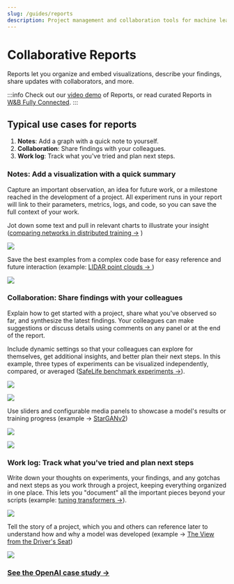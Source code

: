 ```yaml
---
slug: /guides/reports
description: Project management and collaboration tools for machine learning projects
---
```


# Collaborative Reports

Reports let you organize and embed visualizations, describe your findings, share updates with collaborators, and more.

:::info
Check out our [video demo](https://www.youtube.com/watch?v=2xeJIv\_K\_eI) of Reports, or read curated Reports in [W&B Fully Connected](http://wandb.me/fc).
:::

<!-- {% embed url="https://www.youtube.com/watch?v=2xeJIv_K_eI" %} -->

## Typical use cases for reports

1. **Notes**: Add a graph with a quick note to yourself.
2. **Collaboration**: Share findings with your colleagues.
3. **Work log**: Track what you've tried and plan next steps.

### **Notes: Add a visualization with a quick summary**

Capture an important observation, an idea for future work, or a milestone reached in the development of a project. All experiment runs in your report will link to their parameters, metrics, logs, and code, so you can save the full context of your work.

Jot down some text and pull in relevant charts to illustrate your insight ([comparing networks in distributed training →](https://wandb.ai/stacey/estuary/reports/When-Inception-ResNet-V2-is-too-slow--Vmlldzo3MDcxMA) )

![](<../../.gitbook/assets/screen-shot-2021-04-19-at-2.21.25-pm (5).png>)

Save the best examples from a complex code base for easy reference and future interaction (example: [LIDAR point clouds → ](https://wandb.ai/stacey/lyft/reports/LIDAR-Point-Clouds-of-Driving-Scenes--Vmlldzo2MzA5Mg))

![](<../../.gitbook/assets/Screen Shot 2021-04-19 at 2.18.56 PM.png>)

### **Collaboration: Share findings with your colleagues**

Explain how to get started with a project, share what you've observed so far, and synthesize the latest findings. Your colleagues can make suggestions or discuss details using comments on any panel or at the end of the report.

Include dynamic settings so that your colleagues can explore for themselves, get additional insights, and better plan their next steps. In this example, three types of experiments can be visualized independently, compared, or averaged ([SafeLife benchmark experiments →](https://wandb.ai/stacey/saferlife/reports/SafeLife-Benchmark-Experiments--Vmlldzo0NjE4MzM)).

![](<../../.gitbook/assets/Screen Shot 2021-04-19 at 2.32.11 PM.png>)

![](<../../.gitbook/assets/Screen Shot 2021-04-19 at 2.32.58 PM.png>)

Use sliders and configurable media panels to showcase a model's results or training progress (example → [StarGANv2](https://wandb.ai/stacey/stargan/reports/Cute-Animals-and-Post-Modern-Style-Transfer-StarGAN-v2-for-Multi-Domain-Image-Synthesis---VmlldzoxNzcwODQ))

![](<../../.gitbook/assets/Screen Shot 2021-04-23 at 8.44.32 AM.png>)

![](<../../.gitbook/assets/Screen Shot 2021-04-23 at 8.45.36 AM.png>)

### **Work log: Track what you've tried and plan next steps**

Write down your thoughts on experiments, your findings, and any gotchas and next steps as you work through a project, keeping everything organized in one place. This lets you "document" all the important pieces beyond your scripts (example: [tuning transformers →](https://wandb.ai/stacey/winograd/reports/Who-is-Them-Text-Disambiguation-with-Transformers--VmlldzoxMDU1NTc)).

![](<../../.gitbook/assets/Screen Shot 2021-04-19 at 2.44.02 PM.png>)

Tell the story of a project, which you and others can reference later to understand how and why a model was developed (example → [The View from the Driver's Seat](https://wandb.ai/stacey/deep-drive/reports/The-View-from-the-Driver-s-Seat--Vmlldzo1MTg5NQ))

![](<../../.gitbook/assets/Screen Shot 2021-04-19 at 2.47.02 PM.png>)

### [See the OpenAI case study →](https://bit.ly/wandb-learning-dexterity)

<!-- Once you have [experiments in W&B](../../quickstart.md), easily visualize results in reports. Here's a quick overview video. -->

<!-- {% embed url="https://www.youtube.com/watch?v=o2dOSIDDr1w" %} -->
